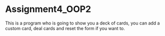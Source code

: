 # Assignment4_OOP2
This is a program who is going to show you a deck of cards, you can add a custom card, deal cards and reset the form if you want to.
